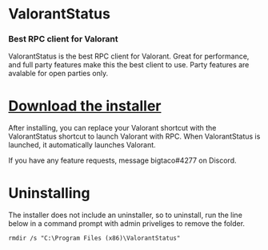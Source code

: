 # ValorantStatus
### Best RPC client for Valorant
ValorantStatus is the best RPC client for Valorant. Great for performance, and full party features make this the best client to use. Party features are avalable for open parties only.
# [Download the installer](https://github.com/brianbaldner/ValorantStatus/releases/latest/download/ValorantStatusInstall.exe)
After installing, you can replace your Valorant shortcut with the ValorantStatus shortcut to launch Valorant with RPC. When ValorantStatus is launched, it automatically launches Valorant.

If you have any feature requests, message bigtaco#4277 on Discord.

# Uninstalling

The installer does not include an uninstaller, so to uninstall, run the line below in a command prompt with admin priveliges to remove the folder.

`rmdir /s "C:\Program Files (x86)\ValorantStatus"`